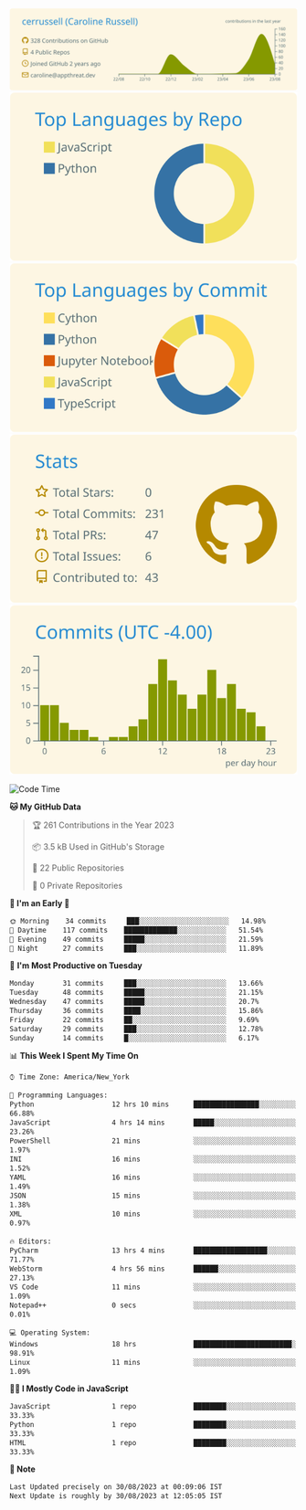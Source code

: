 
[![](https://raw.githubusercontent.com/cerrussell/cerrussell/master/profile-summary-card-output/solarized/0-profile-details.svg)](https://github.com/vn7n24fzkq/github-profile-summary-cards)
[![](https://raw.githubusercontent.com/cerrussell/cerrussell/master/profile-summary-card-output/solarized/1-repos-per-language.svg)](https://github.com/vn7n24fzkq/github-profile-summary-cards) [![](https://raw.githubusercontent.com/cerrussell/cerrussell/master/profile-summary-card-output/solarized/2-most-commit-language.svg)](https://github.com/vn7n24fzkq/github-profile-summary-cards)
[![](https://raw.githubusercontent.com/cerrussell/cerrussell/master/profile-summary-card-output/solarized/3-stats.svg)](https://github.com/vn7n24fzkq/github-profile-summary-cards) [![](https://raw.githubusercontent.com/cerrussell/cerrussell/master/profile-summary-card-output/solarized/4-productive-time.svg)](https://github.com/vn7n24fzkq/github-profile-summary-cards)

<!--START_SECTION:waka-->
![Code Time](http://img.shields.io/badge/Code%20Time%20since%2021/1/2022-301%20hrs%2058%20mins-blue?style=plastic&logo=Codepen)

**🐱 My GitHub Data** 

> 🏆 261 Contributions in the Year 2023
 > 
> 📦 3.5 kB Used in GitHub's Storage 
 > 
> 📜 22 Public Repositories 
 > 
> 🔑 0 Private Repositories  
 > 
**🥰 I'm an Early 🐤** 

```text
🌞 Morning    34 commits     ███░░░░░░░░░░░░░░░░░░░░░░   14.98% 
🌆 Daytime    117 commits    █████████████░░░░░░░░░░░░   51.54% 
🌃 Evening    49 commits     █████░░░░░░░░░░░░░░░░░░░░   21.59% 
🌙 Night      27 commits     ███░░░░░░░░░░░░░░░░░░░░░░   11.89%
```
📅 **I'm Most Productive on Tuesday** 

```text
Monday       31 commits     ███░░░░░░░░░░░░░░░░░░░░░░   13.66% 
Tuesday      48 commits     █████░░░░░░░░░░░░░░░░░░░░   21.15% 
Wednesday    47 commits     █████░░░░░░░░░░░░░░░░░░░░   20.7% 
Thursday     36 commits     ████░░░░░░░░░░░░░░░░░░░░░   15.86% 
Friday       22 commits     ██░░░░░░░░░░░░░░░░░░░░░░░   9.69% 
Saturday     29 commits     ███░░░░░░░░░░░░░░░░░░░░░░   12.78% 
Sunday       14 commits     █░░░░░░░░░░░░░░░░░░░░░░░░   6.17%
```


📊 **This Week I Spent My Time On** 

```text
⌚︎ Time Zone: America/New_York

💬 Programming Languages: 
Python                   12 hrs 10 mins      ████████████████░░░░░░░░░   66.88% 
JavaScript               4 hrs 14 mins       █████░░░░░░░░░░░░░░░░░░░░   23.26% 
PowerShell               21 mins             ░░░░░░░░░░░░░░░░░░░░░░░░░   1.97% 
INI                      16 mins             ░░░░░░░░░░░░░░░░░░░░░░░░░   1.52% 
YAML                     16 mins             ░░░░░░░░░░░░░░░░░░░░░░░░░   1.49% 
JSON                     15 mins             ░░░░░░░░░░░░░░░░░░░░░░░░░   1.38% 
XML                      10 mins             ░░░░░░░░░░░░░░░░░░░░░░░░░   0.97%

🔥 Editors: 
PyCharm                  13 hrs 4 mins       ██████████████████░░░░░░░   71.77% 
WebStorm                 4 hrs 56 mins       ██████░░░░░░░░░░░░░░░░░░░   27.13% 
VS Code                  11 mins             ░░░░░░░░░░░░░░░░░░░░░░░░░   1.09% 
Notepad++                0 secs              ░░░░░░░░░░░░░░░░░░░░░░░░░   0.01%

💻 Operating System: 
Windows                  18 hrs              ████████████████████████░   98.91% 
Linux                    11 mins             ░░░░░░░░░░░░░░░░░░░░░░░░░   1.09%
```

**🧑‍💻 I Mostly Code in JavaScript** 

```text
JavaScript               1 repo              ████████░░░░░░░░░░░░░░░░░   33.33% 
Python                   1 repo              ████████░░░░░░░░░░░░░░░░░   33.33% 
HTML                     1 repo              ████████░░░░░░░░░░░░░░░░░   33.33%
```



**📝 Note**

```
Last Updated precisely on 30/08/2023 at 00:09:06 IST
Next Update is roughly by 30/08/2023 at 12:05:05 IST
```

<!--END_SECTION:waka-->
